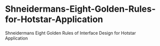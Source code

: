 # Shneidermans-Eight-Golden-Rules-for-Hotstar-Application
Shneidermans Eight Golden Rules of Interface Design for Hotstar Application
